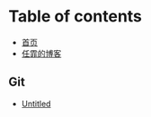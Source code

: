 # Table of contents

* [首页](README.md)
* [任霏的博客](https://www.renfei.net)

## Git

* [Untitled](git/untitled.md)


